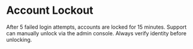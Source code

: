 # Account Lockout

After 5 failed login attempts, accounts are locked for 15 minutes.
Support can manually unlock via the admin console. Always verify identity before unlocking.
